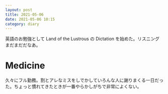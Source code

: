 ```yaml
---
layout: post
title: 2021-05-06
date: 2021-05-06 10:15
category: diary
---
```


英語のお勉強として Land of the Lustrous の Dictation を始めた。リスニングまだまだだなあ。

# Medicine
久々にフル勤務。割とアレなミスをしでかしていろんな人に謝りまくる一日だった。ちょっと慣れてきたときが一番やらかしがちで非常によくない。
